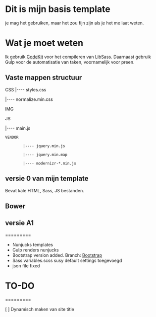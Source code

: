 # Dit is mijn basis template

je mag het gebruiken, maar het zou fijn zijn als je het me laat weten. 

# Wat je moet weten

Ik gebruik [CodeKit](https://incident57.com/codekit/) voor het compileren van LibSass.
Daarnaast gebruik Gulp voor de automatisatie van taken, voornamelijk voor preen.

## Vaste mappen structuur

CSS
|---- styles.css

|---- normalize.min.css

IMG

JS

|---- main.js

	VENDOR

			|---- jquery.min.js

			|---- jquery.min.map

			|---- modernizr-*.min.js

## versie 0 van mijn template
Bevat kale HTML, Sass, JS bestanden. 

## Bower

## versie A1
=========

* Nunjucks templates
* Gulp renders nunjucks
* Bootstrap version added. Branch: [Bootstrap](https://github.com/BluePraise/html5-base-template/tree/bootstrap)
* Sass variables.scss susy default settings toegevoegd
* json file fixed


# TO-DO 
=========

[ ] Dynamisch maken van site title

